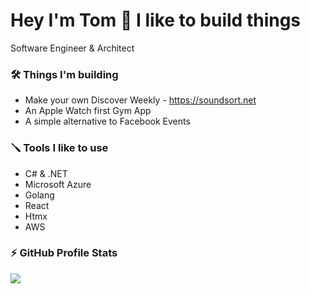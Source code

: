 <h1> Hey I'm Tom 👋 I like to build things </h1>
Software Engineer & Architect

### 🛠️ Things I'm building
- Make your own Discover Weekly - https://soundsort.net
- An Apple Watch first Gym App
- A simple alternative to Facebook Events

### 🪛 Tools I like to use
- C# & .NET
- Microsoft Azure
- Golang
- React
- Htmx
- AWS

### :zap: GitHub Profile Stats 
<img src="https://github-readme-stats.anuraghazra1.vercel.app/api?username=tombrereton&show_icons=true" />


